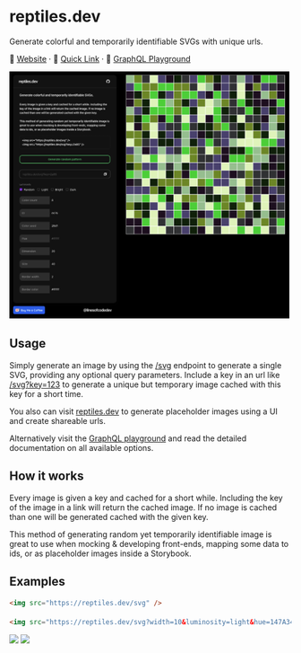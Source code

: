 # reptiles.dev

Generate colorful and temporarily identifiable SVGs with unique urls.

🦎
 [Website](https://reptiles.dev) · 🔗 [Quick Link](https://reptiles.dev/svg) · 🛝 [GraphQL Playground](https://reptiles.dev/graphql)

<img width="500px" src="docs/example.png" />

## Usage

Simply generate an image by using the [/svg](https://reptiles.dev/svg) endpoint to generate a single SVG, providing any optional query parameters. Include a key in an url like [/svg?key=123](https://reptiles.dev/svg?key=123) to generate a unique but temporary image cached with this key for a short time.

You also can visit [reptiles.dev](https://reptiles.dev) to generate placeholder images using a UI and create shareable urls.

Alternatively visit the [GraphQL playground](https://reptiles.dev/graphql) and read the detailed documentation on all available options.

## How it works

Every image is given a key and cached for a short while. Including the key of the image in a link will return the cached image. If no image is cached than one will be generated cached with the given key.

This method of generating random yet temporarily identifiable image is great to use when mocking & developing front-ends, mapping some data to ids, or as placeholder images inside a
Storybook.

## Examples

```html
<img src="https://reptiles.dev/svg" />

<img src="https://reptiles.dev/svg?width=10&luminosity=light&hue=147A34" />
```

<img src="https://reptiles.dev/svg" />

<img src="https://reptiles.dev/svg?width=10&luminosity=dark&hue=147A34" />


